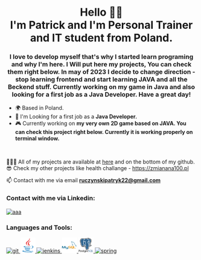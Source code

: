 <h1 align="center">Hello 🤝🏼<br>I'm Patrick and I'm Personal Trainer and IT student from Poland. </h1>
<h3 align="center">I love to develop myself that's why I started learn programing and why I'm here. I Will put here my projects, You can check them right below. In may of 2023 I decide to change direction - stop learning frontend and start learning JAVA and all the Beckend stuff. Currently working on my game in Java and also looking for a first job as a Java Developer. Have a great day!</h3>

- 🌍 Based in Poland.
- 👀 I'm Looking for a first job as a **Java Developer.**
- 🎮 Currently working on **my very own 2D game based on JAVA. You can check this project right below. Currently it is working properly on terminal window.**
<br>

👨🏼‍💻 All of my projects are available at [here](https://ruczynski.netlify.app) and on the bottom of my github.
<br>
😎 Check my other projects like health challange - https://zmianana100.pl

📫 Contact with me via email **ruczynskipatryk22@gmail.com**

<h3 align="left">Contact with me via Linkedin:</h3>
<p align="left">
<a href="https://www.linkedin.com/in/patryk-ruczyński-4ab5b6219/" target="blank"><img align="center" src="https://raw.githubusercontent.com/rahuldkjain/github-profile-readme-generator/master/src/images/icons/Social/linked-in-alt.svg" alt="aaa" height="30" width="40" /></a>
</p>

<h3 align="left">Languages and Tools:</h3>
<p align="left"> <a href="https://git-scm.com/" target="_blank" rel="noreferrer"> <img src="https://www.vectorlogo.zone/logos/git-scm/git-scm-icon.svg" alt="git" width="40" height="40"/> </a> <a href="https://www.java.com" target="_blank" rel="noreferrer"> <img src="https://raw.githubusercontent.com/devicons/devicon/master/icons/java/java-original.svg" alt="java" width="40" height="40"/> </a> <a href="https://www.jenkins.io" target="_blank" rel="noreferrer"> <img src="https://www.vectorlogo.zone/logos/jenkins/jenkins-icon.svg" alt="jenkins" width="40" height="40"/> </a> <a href="https://www.mysql.com/" target="_blank" rel="noreferrer"> <img src="https://raw.githubusercontent.com/devicons/devicon/master/icons/mysql/mysql-original-wordmark.svg" alt="mysql" width="40" height="40"/> </a> <a href="https://www.postgresql.org" target="_blank" rel="noreferrer"> <img src="https://raw.githubusercontent.com/devicons/devicon/master/icons/postgresql/postgresql-original-wordmark.svg" alt="postgresql" width="40" height="40"/> </a> <a href="https://spring.io/" target="_blank" rel="noreferrer"> <img src="https://www.vectorlogo.zone/logos/springio/springio-icon.svg" alt="spring" width="40" height="40"/> </a> </p>
